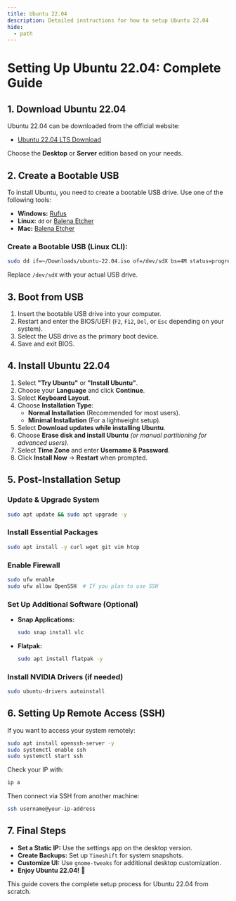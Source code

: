 ```yaml
---
title: Ubuntu 22.04
description: Detailed instructions for how to setup Ubuntu 22.04
hide:
  - path
---
```



# Setting Up Ubuntu 22.04: Complete Guide

## 1. Download Ubuntu 22.04
Ubuntu 22.04 can be downloaded from the official website:

- [Ubuntu 22.04 LTS Download](https://ubuntu.com/download/desktop)

Choose the **Desktop** or **Server** edition based on your needs.

## 2. Create a Bootable USB
To install Ubuntu, you need to create a bootable USB drive. Use one of the following tools:

- **Windows:** [Rufus](https://rufus.ie/)
- **Linux:** `dd` or [Balena Etcher](https://www.balena.io/etcher/)
- **Mac:** [Balena Etcher](https://www.balena.io/etcher/)

### Create a Bootable USB (Linux CLI):
```bash
sudo dd if=~/Downloads/ubuntu-22.04.iso of=/dev/sdX bs=4M status=progress
```
Replace `/dev/sdX` with your actual USB drive.

## 3. Boot from USB
1. Insert the bootable USB drive into your computer.
2. Restart and enter the BIOS/UEFI (`F2`, `F12`, `Del`, or `Esc` depending on your system).
3. Select the USB drive as the primary boot device.
4. Save and exit BIOS.

## 4. Install Ubuntu 22.04
1. Select **"Try Ubuntu"** or **"Install Ubuntu"**.
2. Choose your **Language** and click **Continue**.
3. Select **Keyboard Layout**.
4. Choose **Installation Type**:
   - **Normal Installation** (Recommended for most users).
   - **Minimal Installation** (For a lightweight setup).
5. Select **Download updates while installing Ubuntu**.
6. Choose **Erase disk and install Ubuntu** *(or manual partitioning for advanced users)*.
7. Select **Time Zone** and enter **Username & Password**.
8. Click **Install Now** → **Restart** when prompted.

## 5. Post-Installation Setup
### Update & Upgrade System
```bash
sudo apt update && sudo apt upgrade -y
```

### Install Essential Packages
```bash
sudo apt install -y curl wget git vim htop
```

### Enable Firewall
```bash
sudo ufw enable
sudo ufw allow OpenSSH  # If you plan to use SSH
```

### Set Up Additional Software (Optional)
- **Snap Applications:**
  ```bash
  sudo snap install vlc
  ```
- **Flatpak:**
  ```bash
  sudo apt install flatpak -y
  ```

### Install NVIDIA Drivers (if needed)
```bash
sudo ubuntu-drivers autoinstall
```

## 6. Setting Up Remote Access (SSH)
If you want to access your system remotely:
```bash
sudo apt install openssh-server -y
sudo systemctl enable ssh
sudo systemctl start ssh
```
Check your IP with:
```bash
ip a
```
Then connect via SSH from another machine:
```bash
ssh username@your-ip-address
```

## 7. Final Steps
- **Set a Static IP:** Use the settings app on the desktop version.
- **Create Backups:** Set up `Timeshift` for system snapshots.
- **Customize UI:** Use `gnome-tweaks` for additional desktop customization.
- **Enjoy Ubuntu 22.04!** 🚀

This guide covers the complete setup process for Ubuntu 22.04 from scratch.

